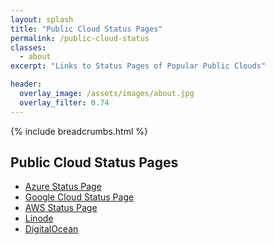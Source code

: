 ```yaml
---
layout: splash
title: "Public Cloud Status Pages"
permalink: /public-cloud-status
classes:
  - about
excerpt: "Links to Status Pages of Popular Public Clouds"

header:
  overlay_image: /assets/images/about.jpg
  overlay_filter: 0.74
---
```


{% include breadcrumbs.html %}

## Public Cloud Status Pages
<ul>
    <li>
        <a href="https://status.azure.com/en-gb/status" target="_blank">Azure Status Page</a>
    </li>
    <li>
        <a href="https://status.cloud.google.com/" target="_blank">Google Cloud Status Page</a>
    </li>
    <li>
        <a href="https://status.aws.amazon.com/" target="_blank">AWS Status Page</a>
    </li>
    <li>
        <a href="https://status.linode.com/" target="_blank">Linode</a>
    </li>
    <li>
        <a href="https://status.digitalocean.com/" target="_blank">DigitalOcean</a>
    </li>
</ul>
